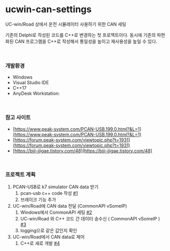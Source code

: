 # ucwin-can-settings
UC-win/Road 상에서 운전 시뮬레이터 사용하기 위한 CAN 세팅

기존의 Delphi로 작성된 코드를 C++로 변경하는 첫 프로젝트이다. 
동시에 기존의 파편화된 CAN 프로그램을 C++로 작성해서 통일성을 높이고 재사용성을 높일 수 있다.

<br>

### 개발환경

- Windows
- Visual Studio IDE
- C++17
- AnyDesk Workstation:

<br>

### 참고 사이트

- [https://www.peak-system.com/PCAN-USB.199.0.html?&L=1](https://www.peak-system.com/PCAN-USB.199.0.html?&L=1)
- [https://forum.peak-system.com/viewtopic.php?t=1931](https://forum.peak-system.com/viewtopic.php?t=1931)
- [https://biji-jjigae.tistory.com/48](https://biji-jjigae.tistory.com/48)

<br>

### 프로젝트 계획

1. PCAN-USB로 k7 simulator CAN data 받기
    1. pcan-usb c++ code 작성 [#1](../../issues/1)
    2. 브레이크 기능 추가
2. UC-win/Road에 CAN data 전달 (CommonAPI vSomeIP) 
    1. Windows에서 CommonAPI 세팅 [#2](../../issues/2)
    2. UC-win/Road 와 C++ 코드 간 데이터 송수신 ( CommonAPI vSomeIP ) [#3](../../issues/3)
    3. logging으로 같은 값인지 확인
3. UC-win/Road에서 CAN data로 제어 
    1. C++로 새로 개발 [#4](../../issues/4)